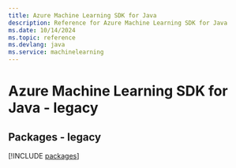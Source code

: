 ```yaml
---
title: Azure Machine Learning SDK for Java
description: Reference for Azure Machine Learning SDK for Java
ms.date: 10/14/2024
ms.topic: reference
ms.devlang: java
ms.service: machinelearning
---
```

# Azure Machine Learning SDK for Java - legacy
## Packages - legacy
[!INCLUDE [packages](machine-learning-index.md)]